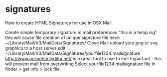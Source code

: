 # signatures
How to create HTML Signatures for use in OSX Mail

Create simple temporary signature in mail preferences "this is a temp sig"
this will cause file creation of unique signature file here:
~/Library/Mail/V3/MailData/Signatures/
Close Mail
upload your png or svg graphics to a host server
edit ~/Library/Mail/V3/MailData/Signatures/yourfile1234.mailsignature
http://www.onlinehtmleditor.net/ is a great tool to use to edit 
Important - this will prevent mail from overwriting
Select yourfile1234.mailsignature file in finder > get info > lock file
